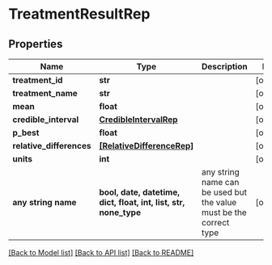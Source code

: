 # TreatmentResultRep


## Properties
Name | Type | Description | Notes
------------ | ------------- | ------------- | -------------
**treatment_id** | **str** |  | [optional] 
**treatment_name** | **str** |  | [optional] 
**mean** | **float** |  | [optional] 
**credible_interval** | [**CredibleIntervalRep**](CredibleIntervalRep.md) |  | [optional] 
**p_best** | **float** |  | [optional] 
**relative_differences** | [**[RelativeDifferenceRep]**](RelativeDifferenceRep.md) |  | [optional] 
**units** | **int** |  | [optional] 
**any string name** | **bool, date, datetime, dict, float, int, list, str, none_type** | any string name can be used but the value must be the correct type | [optional]

[[Back to Model list]](../README.md#documentation-for-models) [[Back to API list]](../README.md#documentation-for-api-endpoints) [[Back to README]](../README.md)


